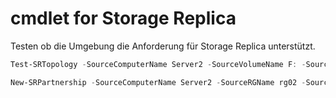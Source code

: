 # cmdlet for Storage Replica

Testen ob die Umgebung die Anforderung für Storage Replica unterstützt.
```powershell
Test-SRTopology -SourceComputerName Server2 -SourceVolumeName F: -SourceLogVolumeName G: -DestinationComputerName Server3 -DestinationVolumeName F: -DestinationLogVolumeName G: -ResultPath C:\Temp\ -DurationInMinutes 2
```

```powershell
New-SRPartnership -SourceComputerName Server2 -SourceRGName rg02 -SourceVolumeName F: -SourceLogVolumeName G: -DestinationComputerName Server3 -DestinationRGName rg03 -DestinationVolumeName F: -DestinationLogVolumeName G: 
```